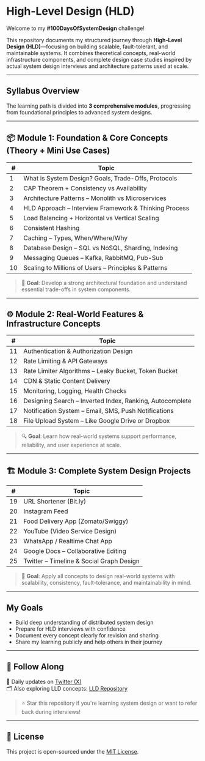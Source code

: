 #  High-Level Design (HLD) 

Welcome to my **#100DaysOfSystemDesign** challenge!

This repository documents my structured journey through **High-Level Design (HLD)**—focusing on building scalable, fault-tolerant, and maintainable systems. It combines theoretical concepts, real-world infrastructure components, and complete design case studies inspired by actual system design interviews and architecture patterns used at scale.

---

##  Syllabus Overview

The learning path is divided into **3 comprehensive modules**, progressing from foundational principles to advanced system designs.

---

## 📦 Module 1: Foundation & Core Concepts (Theory + Mini Use Cases)

| #  | Topic |
|----|-------|
| 1  | What is System Design? Goals, Trade-Offs, Protocols |
| 2  | CAP Theorem + Consistency vs Availability |
| 3  | Architecture Patterns – Monolith vs Microservices |
| 4  | HLD Approach – Interview Framework & Thinking Process |
| 5  | Load Balancing + Horizontal vs Vertical Scaling |
| 6  | Consistent Hashing |
| 7  | Caching – Types, When/Where/Why |
| 8  | Database Design – SQL vs NoSQL, Sharding, Indexing |
| 9  | Messaging Queues – Kafka, RabbitMQ, Pub-Sub |
| 10 | Scaling to Millions of Users – Principles & Patterns |

> 🎯 **Goal**: Develop a strong architectural foundation and understand essential trade-offs in system components.

---

## ⚙️ Module 2: Real-World Features & Infrastructure Concepts

| #  | Topic |
|----|-------|
| 11 | Authentication & Authorization Design |
| 12 | Rate Limiting & API Gateways |
| 13 | Rate Limiter Algorithms – Leaky Bucket, Token Bucket |
| 14 | CDN & Static Content Delivery |
| 15 | Monitoring, Logging, Health Checks |
| 16 | Designing Search – Inverted Index, Ranking, Autocomplete |
| 17 | Notification System – Email, SMS, Push Notifications |
| 18 | File Upload System – Like Google Drive or Dropbox |

> 🔍 **Goal**: Learn how real-world systems support performance, reliability, and user experience at scale.

---

## 🏗️ Module 3: Complete System Design Projects

| #  | Topic |
|----|-------|
| 19 | URL Shortener (Bit.ly) |
| 20 | Instagram Feed |
| 21 | Food Delivery App (Zomato/Swiggy) |
| 22 | YouTube (Video Service Design) |
| 23 | WhatsApp / Realtime Chat App |
| 24 | Google Docs – Collaborative Editing |
| 25 | Twitter – Timeline & Social Graph Design |

> 🧠 **Goal**: Apply all concepts to design real-world systems with scalability, consistency, fault-tolerance, and maintainability in mind.

---

##  My Goals

- Build deep understanding of distributed system design  
- Prepare for HLD interviews with confidence  
- Document every concept clearly for revision and sharing  
- Share my learning publicly and help others in their journey

---

## 📌 Follow Along

📢 Daily updates on [Twitter (X)](https://x.com/NThapa42600)  
🗂️ Also exploring LLD concepts: [LLD Repository](https://github.com/nthapa000/LLD)

> ⭐ Star this repository if you're learning system design or want to refer back during interviews!

---

## 📄 License

This project is open-sourced under the [MIT License](LICENSE).
